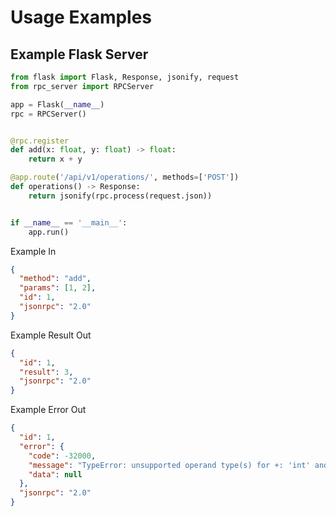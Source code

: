 # Usage Examples

## Example Flask Server
```python
from flask import Flask, Response, jsonify, request
from rpc_server import RPCServer

app = Flask(__name__)
rpc = RPCServer()


@rpc.register
def add(x: float, y: float) -> float:
    return x + y

@app.route('/api/v1/operations/', methods=['POST'])
def operations() -> Response:
    return jsonify(rpc.process(request.json))


if __name__ == '__main__':
    app.run()
```
Example In
```json
{
  "method": "add",
  "params": [1, 2],
  "id": 1,
  "jsonrpc": "2.0"
}
```

Example Result Out
```json
{
  "id": 1,
  "result": 3,
  "jsonrpc": "2.0"
}
```

Example Error Out
```json
{
  "id": 1,
  "error": {
    "code": -32000,
    "message": "TypeError: unsupported operand type(s) for +: 'int' and 'str'",
    "data": null
  },
  "jsonrpc": "2.0"
}
```
